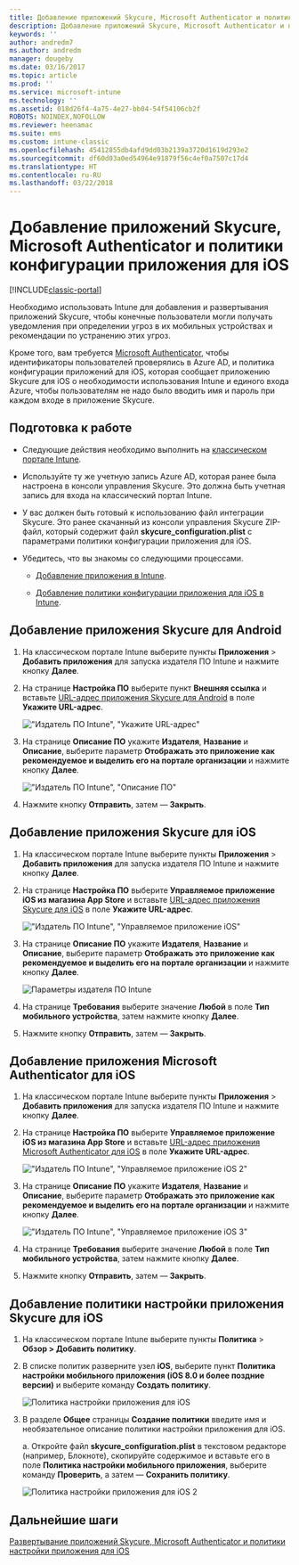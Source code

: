 ```yaml
---
title: Добавление приложений Skycure, Microsoft Authenticator и политики конфигурации приложения для iOS
description: Добавление приложений Skycure, Microsoft Authenticator и политики конфигурации приложения для iOS на классическом портале Intune.
keywords: ''
author: andredm7
ms.author: andredm
manager: dougeby
ms.date: 03/16/2017
ms.topic: article
ms.prod: ''
ms.service: microsoft-intune
ms.technology: ''
ms.assetid: 018d26f4-4a75-4e27-bb04-54f54106cb2f
ROBOTS: NOINDEX,NOFOLLOW
ms.reviewer: heenamac
ms.suite: ems
ms.custom: intune-classic
ms.openlocfilehash: 45412855db4afd9dd03b2139a3720d1619d293e2
ms.sourcegitcommit: df60d03a0ed54964e91879f56c4ef0a7507c17d4
ms.translationtype: HT
ms.contentlocale: ru-RU
ms.lasthandoff: 03/22/2018
---
```

# <a name="add-skycure-apps-microsoft-authenticator-app-and-ios-configuration-policy"></a>Добавление приложений Skycure, Microsoft Authenticator и политики конфигурации приложения для iOS

[!INCLUDE[classic-portal](../includes/classic-portal.md)]

Необходимо использовать Intune для добавления и развертывания приложений Skycure, чтобы конечные пользователи могли получать уведомления при определении угроз в их мобильных устройствах и рекомендации по устранению этих угроз.

Кроме того, вам требуется [Microsoft Authenticator](https://docs.microsoft.com/azure/multi-factor-authentication/end-user/microsoft-authenticator-app-how-to), чтобы идентификаторы пользователей проверялись в Azure AD, и политика конфигурации приложений для iOS, которая сообщает приложению Skycure для iOS о необходимости использования Intune и единого входа Azure, чтобы пользователям не надо было вводить имя и пароль при каждом входе в приложение Skycure.

## <a name="before-you-begin"></a>Подготовка к работе

-   Следующие действия необходимо выполнить на [классическом портале Intune](https://manage.microsoft.com/).

-   Используйте ту же учетную запись Azure AD, которая ранее была настроена в консоли управления Skycure. Это должна быть учетная запись для входа на классический портал Intune.

-   У вас должен быть готовый к использованию файл интеграции Skycure. Это ранее скачанный из консоли управления Skycure ZIP-файл, который содержит файл **skycure\_configuration.plist** с параметрами политики конфигурации приложения для iOS.

-   Убедитесь, что вы знакомы со следующими процессами.

    -   [Добавление приложения в Intune](/intune-classic/deploy-use/add-apps).

    -   [Добавление политики конфигурации приложения для iOS в Intune](/intune-classic/deploy-use/configure-ios-apps-with-mobile-app-configuration-policies-in-microsoft-intune).

## <a name="to-add-the-skycure-app-for-android"></a>Добавление приложения Skycure для Android

1.  На классическом портале Intune выберите пункты **Приложения** &gt; **Добавить приложения** для запуска издателя ПО Intune и нажмите кнопку **Далее**.

2.  На странице **Настройка ПО**  выберите пункт **Внешняя ссылка** и вставьте [URL-адрес приложения Skycure для Android](https://play.google.com/store/apps/details?id=com.skycure.skycure) в поле **Укажите URL-адрес**.

    !["Издатель ПО Intune", "Укажите URL-адрес"](../media/mtp/skycure-add-apps-1.png)

3.  На странице **Описание ПО** укажите **Издателя**, **Название** и **Описание**, выберите параметр **Отображать это приложение как рекомендуемое и выделить его на портале организации** и нажмите кнопку **Далее**.

    !["Издатель ПО Intune", "Описание ПО"](../media/mtp/skycure-add-apps-2.png)

4.  Нажмите кнопку **Отправить**, затем — **Закрыть**.

## <a name="to-add-the-skycure-app-for-ios"></a>Добавление приложения Skycure для iOS

1.  На классическом портале Intune выберите пункты **Приложения** &gt; **Добавить приложения** для запуска издателя ПО Intune и нажмите кнопку **Далее**.

2.  На странице **Настройка ПО**  выберите **Управляемое приложение iOS из магазина App Store** и вставьте [URL-адрес приложения Skycure для iOS](https://itunes.apple.com/us/app/skycure/id695620821?mt=8) в поле **Укажите URL-адрес**.

    !["Издатель ПО Intune", "Управляемое приложение iOS"](../media/mtp/skycure-add-apps-3.png)

3.  На странице **Описание ПО** укажите **Издателя**, **Название** и **Описание**, выберите параметр **Отображать это приложение как рекомендуемое и выделить его на портале организации** и нажмите кнопку **Далее**.

    ![Параметры издателя ПО Intune](../media/mtp/skycure-add-apps-4.png)

4.  На странице **Требования** выберите значение **Любой** в поле **Тип мобильного устройства**, затем нажмите кнопку **Далее**.

5.  Нажмите кнопку **Отправить**, затем — **Закрыть**.

## <a name="to-add-the-microsoft-authenticator-app-for-ios"></a>Добавление приложения Microsoft Authenticator для iOS

1.  На классическом портале Intune выберите пункты **Приложения** &gt; **Добавить приложения** для запуска издателя ПО Intune и нажмите кнопку **Далее**.

2.  На странице **Настройка ПО**  выберите **Управляемое приложение iOS из магазина App Store** и вставьте [URL-адрес приложения Microsoft Authenticator для iOS](https://itunes.apple.com/us/app/microsoft-authenticator/id983156458?mt=8) в поле **Укажите URL-адрес**.

    !["Издатель ПО Intune", "Управляемое приложение iOS 2"](../media/mtp/skycure-add-apps-5.png)

3.  На странице **Описание ПО** укажите **Издателя**, **Название** и **Описание**, выберите параметр **Отображать это приложение как рекомендуемое и выделить его на портале организации** и нажмите кнопку **Далее**.

    !["Издатель ПО Intune", "Управляемое приложение iOS 3"](../media/mtp/skycure-add-apps-6.png)

4.  На странице **Требования** выберите значение **Любой** в поле **Тип мобильного устройства**, затем нажмите кнопку **Далее**.

5.  Нажмите кнопку **Отправить**, затем — **Закрыть**.

## <a name="to-add-the-skycure-ios-app-configuration-policy"></a>Добавление политики настройки приложения Skycure для iOS

1.  На классическом портале Intune выберите пункты **Политика** &gt; **Обзор &gt; Добавить политику**.

2.  В списке политик разверните узел **iOS**, выберите пункт **Политика настройки мобильного приложения (iOS 8.0 и более поздние версии)** и выберите команду **Создать политику**.

    ![Политика настройки приложения для iOS](../media/mtp/skycure-add-apps-7.png)

3.  В разделе **Общее** страницы **Создание политики** введите имя и необязательное описание политики настройки приложения для iOS.

    a.  Откройте файл **skycure\_configuration.plist** в текстовом редакторе (например, Блокноте), скопируйте содержимое и вставьте его в поле **Политика настройки мобильного приложения**, выберите команду **Проверить**, а затем — **Сохранить политику**.

       ![Политика настройки приложения для iOS 2](../media/mtp/skycure-add-apps-8.png)

## <a name="next-steps"></a>Дальнейшие шаги

[Развертывание приложений Skycure, Microsoft Authenticator и политики настройки приложения для iOS](/intune-classic/deploy-use/deploy-skycure-apps-microsoft-authenticator-app-and-ios-app-configuration-policy)
